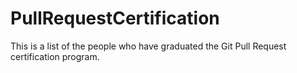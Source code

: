 # PullRequestCertification
This is a list of the people who have graduated the Git Pull Request certification program.
